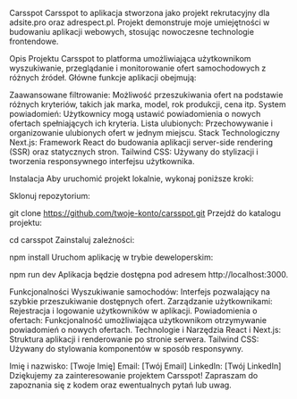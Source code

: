 Carsspot
Carsspot to aplikacja stworzona jako projekt rekrutacyjny dla adsite.pro oraz adrespect.pl. Projekt demonstruje moje umiejętności w budowaniu aplikacji webowych, stosując nowoczesne technologie frontendowe.

Opis Projektu
Carsspot to platforma umożliwiająca użytkownikom wyszukiwanie, przeglądanie i monitorowanie ofert samochodowych z różnych źródeł. Główne funkcje aplikacji obejmują:

Zaawansowane filtrowanie: Możliwość przeszukiwania ofert na podstawie różnych kryteriów, takich jak marka, model, rok produkcji, cena itp.
System powiadomień: Użytkownicy mogą ustawić powiadomienia o nowych ofertach spełniających ich kryteria.
Lista ulubionych: Przechowywanie i organizowanie ulubionych ofert w jednym miejscu.
Stack Technologiczny
Next.js: Framework React do budowania aplikacji server-side rendering (SSR) oraz statycznych stron.
Tailwind CSS: Używany do stylizacji i tworzenia responsywnego interfejsu użytkownika.

Instalacja
Aby uruchomić projekt lokalnie, wykonaj poniższe kroki:

Sklonuj repozytorium:


git clone https://github.com/twoje-konto/carsspot.git
Przejdź do katalogu projektu:


cd carsspot
Zainstaluj zależności:


npm install
Uruchom aplikację w trybie deweloperskim:


npm run dev
Aplikacja będzie dostępna pod adresem http://localhost:3000.

Funkcjonalności
Wyszukiwanie samochodów: Interfejs pozwalający na szybkie przeszukiwanie dostępnych ofert.
Zarządzanie użytkownikami: Rejestracja i logowanie użytkowników w aplikacji.
Powiadomienia o ofertach: Funkcjonalność umożliwiająca użytkownikom otrzymywanie powiadomień o nowych ofertach.
Technologie i Narzędzia
React i Next.js: Struktura aplikacji i renderowanie po stronie serwera.
Tailwind CSS: Używany do stylowania komponentów w sposób responsywny.


Imię i nazwisko: [Twoje Imię]
Email: [Twój Email]
LinkedIn: [Twój LinkedIn]
Dziękujemy za zainteresowanie projektem Carsspot! Zapraszam do zapoznania się z kodem oraz ewentualnych pytań lub uwag.